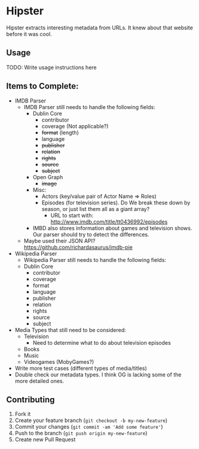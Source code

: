 # Hipster

Hipster extracts interesting metadata from URLs. It knew about that website before it was cool.

## Usage

TODO: Write usage instructions here


## Items to Complete:

* IMDB Parser
  * IMDB Parser still needs to handle the following fields:
    * Dublin Core
      * contributor
      * coverage (Not applicable?)
      * <del>format</del> (length)
      * language
      * <del>publisher</del>
      * <del>relation</del>
      * <del>rights</del>
      * <del>source</del>
      * <del>subject</del>
    * Open Graph
      * <del>image</del>
    * Misc:
    	* Actors (key/value pair of Actor Name => Roles)
    	* Episodes (for television series). Do We break these down by season, or just list them all as a giant array?
    		* URL to start with: http://www.imdb.com/title/tt0436992/episodes
	* IMBD also stores information about games and television shows. Our parser should try to detect the differences.
  * Maybe used their JSON API? https://github.com/richardasaurus/imdb-pie
* Wikipedia Parser
	* Wikipedia Parser still needs to handle the following fields:
    * Dublin Core
  		* contributor
  		* coverage
  		* format
  		* language
  		* publisher
  		* relation
  		* rights
  		* source
  		* subject
* Media Types that still need to be considered:
	* Television
		* Need to determine what to do about television episodes
	* Books
	* Music
	* Videogames (MobyGames?)
* Write more test cases (different types of media/titles)
* Double check our metadata types. I think OG is lacking some of the more detailed ones.

## Contributing

1. Fork it
2. Create your feature branch (`git checkout -b my-new-feature`)
3. Commit your changes (`git commit -am 'Add some feature'`)
4. Push to the branch (`git push origin my-new-feature`)
5. Create new Pull Request
